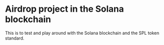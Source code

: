 # Airdrop project in the Solana blockchain

This is to test and play around with the Solana blockchain and the SPL token standard.